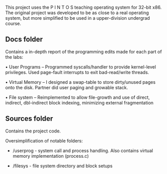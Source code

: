 This project uses the P I N T O S teaching operating system for 32-bit x86.
The original project was developed to be as close to a real operating system, but more simplified to be used in a upper-division undergrad course.

## Docs folder
Contains a in-depth report of the programming edits made for each part of the labs:

• User Programs – Programmed syscalls/handler to provide kernel-level privileges. Used page-fault interrupts to exit bad-read/write threads.

• Virtual Memory – I designed a swap-table to store dirty/unused pages onto the disk. Partner did user paging and growable stack.

• File system – Reimplemented to allow file-growth and use of direct, indirect, dbl-indirect block indexing, minimizing external fragmentation

## Sources folder
Contains the project code.

Oversimplification of notable folders:

* /userprog - system call and process handling. Also contains virtual memory implementation (process.c)

* /filesys - file system directory and block setups
